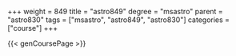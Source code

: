 +++
weight = 849
title = "astro849"
degree = "msastro"
parent = "astro830"
tags = ["msastro", "astro849", "astro830"]
categories = ["course"]
+++

{{< genCoursePage >}}

